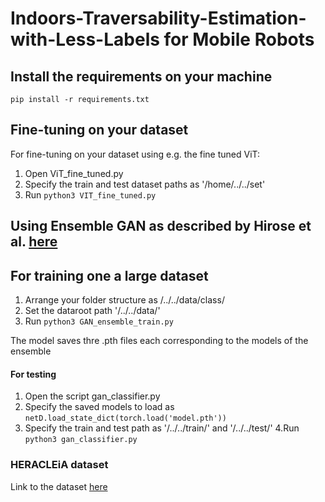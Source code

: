 # Indoors-Traversability-Estimation-with-Less-Labels for Mobile Robots


## Install the requirements on your machine 

`pip install -r requirements.txt`



## Fine-tuning on your dataset 
For fine-tuning on your dataset using e.g. the fine tuned ViT:
1. Open ViT_fine_tuned.py
2. Specify the train and test dataset paths as '/home/../../set'
3. Run `python3 VIT_fine_tuned.py`


## Using Ensemble GAN as described by Hirose et al. [here](https://ieeexplore.ieee.org/stamp/stamp.jsp?arnumber=8594031)

## For training one a large dataset
1.  Arrange your folder structure as /../../data/class/
2. Set the dataroot path '/../../data/' 
3. Run `python3 GAN_ensemble_train.py`



The model saves thre .pth files each corresponding to the models of the ensemble

#### For testing

1. Open the script gan_classifier.py
2. Specify the saved models to load as `netD.load_state_dict(torch.load('model.pth'))`
3. Specify the train and test path as '/../../train/' and '/../../test/' 
4.Run `python3 gan_classifier.py`

### HERACLEiA dataset

Link to the dataset [here](https://drive.google.com/file/d/1W2kK7GgNg8mCvbms-SRUnWsQ3FSVoDbu/view?usp=sharing)
